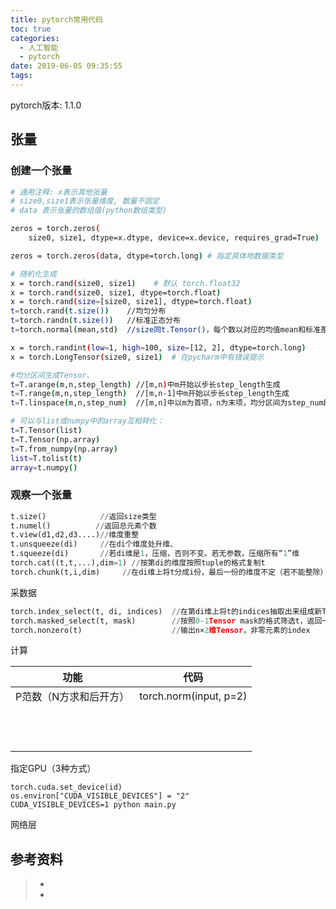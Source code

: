 ```yaml
---
title: pytorch常用代码
toc: true
categories:
  - 人工智能
  - pytorch
date: 2019-06-05 09:35:55
tags:
---
```






pytorch版本: 1.1.0



## 张量

### 创建一个张量

```bash
# 通用注释: x表示其他张量     
# size0,size1表示张量维度, 数量不固定
# data 表示张量的数组值(python数组类型)

zeros = torch.zeros(
	size0, size1, dtype=x.dtype, device=x.device, requires_grad=True)

zeros = torch.zeros(data, dtype=torch.long) # 指定具体地数据类型

# 随机化生成
x = torch.rand(size0, size1)	# 默认 torch.float32
x = torch.rand(size0, size1, dtype=torch.float)
x = torch.rand(size=[size0, size1], dtype=torch.float)
t=torch.rand(t.size())    //均匀分布
t=torch.randn(t.size())   //标准正态分布
t=torch.normal(mean,std)  //size同t.Tensor()，每个数以对应的均值mean和标准差std[i,j,...]正态采样。

x = torch.randint(low=1, high=100, size=[12, 2], dtype=torch.long)
x = torch.LongTensor(size0, size1)	# 在pycharm中有错误提示

#均分区间生成Tensor、
t=T.arange(m,n,step_length) //[m,n)中m开始以步长step_length生成
t=T.range(m,n,step_length)  //[m,n-1]中m开始以步长step_length生成
t=T.linspace(m,n,step_num)  //[m,n]中以m为首项，n为末项，均分区间为step_num段

# 可以与list或numpy中的array互相转化：
t=T.Tensor(list)
t=T.Tensor(np.array)
t=T.from_numpy(np.array)
list=T.tolist(t)
array=t.numpy()

```

### 观察一个张量

```python
t.size()            //返回size类型
t.numel()          //返回总元素个数
t.view(d1,d2,d3....)//维度重整
t.unsqueeze(di)     //在di个维度处升维、
t.squeeze(di)       //若di维是1，压缩，否则不变。若无参数，压缩所有“1”维
torch.cat((t,t,...),dim=1) //按第di的维度按照tuple的格式复制t
torch.chunk(t,i,dim)     //在di维上将t分成i份，最后一份的维度不定（若不能整除）
```

采数据

```python
torch.index_select(t, di, indices)  //在第di维上将t的indices抽取出来组成新Tensor。
torch.masked_select(t, mask)        //按照0-1Tensor mask的格式筛选t，返回一维Tensor
torch.nonzero(t)                    //输出n×2维Tensor，非零元素的index
```









计算

| 功能                   | 代码                   |
| ---------------------- | ---------------------- |
| P范数（N方求和后开方） | torch.norm(input, p=2) |
|                        |                        |
|                        |                        |
|                        |                        |
|                        |                        |
|                        |                        |
|                        |                        |
|                        |                        |
|                        |                        |
|                        |                        |
|                        |                        |
|                        |                        |
|                        |                        |

指定GPU（3种方式）

```
torch.cuda.set_device(id)
os.environ["CUDA_VISIBLE_DEVICES"] = "2"
CUDA_VISIBLE_DEVICES=1 python main.py
```



网络层









## 参考资料
> - []()
> - []()
